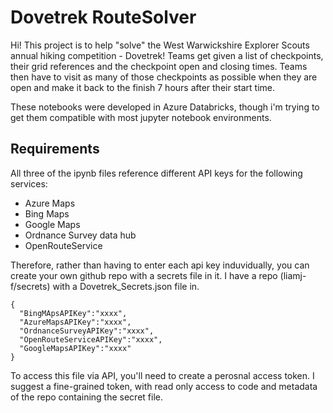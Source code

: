 # Dovetrek RouteSolver

Hi!
This project is to help "solve" the West Warwickshire Explorer Scouts annual hiking competition - Dovetrek! 
Teams get given a list of checkpoints, their grid references and the checkpoint open and closing times. Teams then have to visit as many of those checkpoints as possible when they are open and make it back to the finish 7 hours after their start time.

These notebooks were developed in Azure Databricks, though i'm trying to get them compatible with most jupyter notebook environments. 

## Requirements
All three of the ipynb files reference different API keys for the following services:
- Azure Maps
- Bing Maps
- Google Maps
- Ordnance Survey data hub
- OpenRouteService

Therefore, rather than having to enter each api key induvidually, you can create your own github repo with a secrets file in it. I have a repo (liamj-f/secrets) with a Dovetrek_Secrets.json file in.
```
{
  "BingMApsAPIKey":"xxxx",
  "AzureMapsAPIKey":"xxxx",
  "OrdnanceSurveyAPIKey":"xxxx",
  "OpenRouteServiceAPIKey":"xxxx",
  "GoogleMapsAPIKey":"xxxx"
}
```
To access this file via API, you'll need to create a perosnal access token. I suggest a fine-grained token, with read only access to code and metadata of the repo containing the secret file. 
